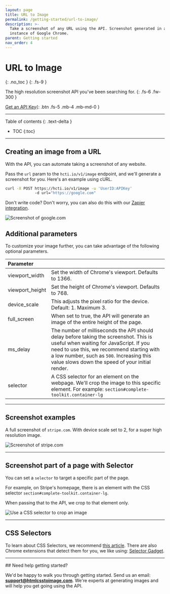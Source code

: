 ```yaml
---
layout: page
title: URL to Image
permalink: /getting-started/url-to-image/
description: >-
  Take a screenshot of any URL using the API. Screenshot generated in a real
  instance of Google Chrome.
parent: Getting started
nav_order: 4
---
```

# URL to Image
{: .no_toc }
{: .fs-9 }

The high resolution screenshot API you've been searching for.
{: .fs-6 .fw-300 }

[Get an API Key](https://htmlcsstoimage.com){: .btn .fs-5 .mb-4 .mb-md-0 }

<hr>

Table of contents
{: .text-delta }
- TOC
{:toc}

<hr>

## Creating an image from a URL

With the API, you can automate taking a screenshot of any website.

Pass the `url` param to the `hcti.io/v1/image` endpoint, and we'll generate a screenshot for you. Here's an example using cURL.

```bash
curl -X POST https://hcti.io/v1/image -u 'UserID:APIKey' 
             -d url="https://google.com"
```

Don't write code? Don't worry, you can also do this with our [Zapier integration](zapier-integration.md).

<img
  alt="Screenshot of google.com"
  ix-path="/assets/images/google.jpg"
  sizes="600px"
  ix-params='{
    "w": 600,
    "format": "auto"
  }'>

## Additional parameters

To customize your image further, you can take advantage of the following optional parameters.

| Parameter |  |
| :--- | :--- |
| viewport\_width | Set the width of Chrome's viewport. Defaults to 1366. |
| viewport\_height | Set the height of Chrome's viewport. Defaults to 768. |
| device\_scale | This adjusts the pixel ratio for the device. Default: 1. Maximum 3. |
| full\_screen | When set to true, the API will generate an image of the entire height of the page. |
| ms\_delay | The number of milliseconds the API should delay before taking the screenshot. This is useful when waiting for JavaScript. If you need to use this, we recommend starting with a low number, such as `500`. Increasing this value slows down the speed of your initial render. |
| selector | A CSS selector for an element on the webpage. We'll crop the image to this specific element. For example: `section#complete-toolkit.container-lg` |

<hr>

## Screenshot examples

A full screenshot of `stripe.com`. With device scale set to 2, for a super high resolution image.

<img
  alt="Screenshot of stripe.com"
  ix-path="/assets/images/stripe.png"
  sizes="600px"
  ix-params='{
    "w": 600,
    "format": "auto"
  }'>

<hr>

## Screenshot part of a page with Selector

You can set a `selector` to target a specific part of the page. 

For example, on Stripe's homepage, there is an element with the CSS selector `section#complete-toolkit.container-lg`.

When passing that to the API, we crop to that element only.

<img
  alt="Use a CSS selector to crop an image"
  ix-path="/assets/images/url-selector-example.png"
  sizes="600px"
  ix-params='{
    "w": 600,
    "format": "auto"
  }'>

<hr>

## CSS Selectors

To learn about CSS Selectors, we recommend [this article](https://www.w3schools.com/cssref/css_selectors.asp). There are also Chrome extensions that detect them for you, we like using: [Selector Gadget](https://chrome.google.com/webstore/detail/selectorgadget/mhjhnkcfbdhnjickkkdbjoemdmbfginb?hl=en).

<hr>
## Need help getting started?

We'd be happy to walk you through getting started. Send us an email: **support@htmlcsstoimage.com**. We're experts at generating images and will help you get going using the API.

